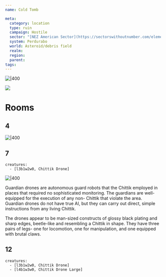 ```yaml
---
name: Cold Tomb

meta:
  category: location
  type: ruin
  campaign: Hostile
  sector: "[NEZ American Sector](https://sectorswithoutnumber.com/elements/E9FKrPjS8tsRmoryYMpe/faction)"
  system: Perdurabo
  world: Asteroid/debris field
  realm: 
  region: 
  parent:
tags: 
---
```


![|400](https://i.imgur.com/dyogS6G.png)

![](https://i.imgur.com/gNWJA0e.png)

# Rooms

## 4

![|400](https://i.imgur.com/9bNAri9.png)

## 7

```encounter
creatures: 
  - [l3b1w2w0, Chittik Drone]
```

![|400](https://pics.craiyon.com/2023-09-27/322787aab4c640ebaa83f29379a7658f.webp)

Guardian drones are autonomous guard robots that the Chittik employed in places that required no sophisticated monitoring. The guardians are well-equipped for the execution of any non- Chittik that violate the area. Guardian drones do not have true AI, but they can carry out direct, simple instructions from any living Chittik.

The drones appear to be man-sized constructs of glossy black plating and sharp edges, beetle-like and resembling a Chittik in shape. They have three pairs of legs- one for locomotion, one for manipulation, and one equipped with brutal claws.

## 12

```encounter
creatures: 
  - [l3b1w2w0, Chittik Drone]
  - [l4b1w3w0, Chittik Drone Large]
```

